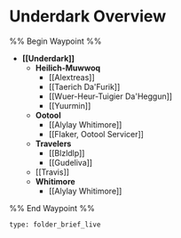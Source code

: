 # Underdark Overview
%% Begin Waypoint %%
- **[[Underdark]]**
	- **Heilich-Muwwoq**
		- [[Alextreas]]
		- [[Taerich Da'Furik]]
		- [[Wuer-Heur-Tuigier Da'Heggun]]
		- [[Yuurmin]]
	- **Ootool**
		- [[Alylay Whitimore]]
		- [[Flaker, Ootool Servicer]]
	- **Travelers**
		- [[Blzldlp]]
		- [[Gudeliva]]
	- [[Travis]]
	- **Whitimore**
		- [[Alylay Whitimore]]

%% End Waypoint %%

```ccard
type: folder_brief_live
```
 
